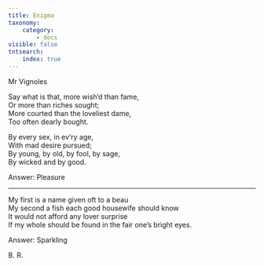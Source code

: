 ```yaml
---
title: Enigma
taxonomy:
    category:
        - docs
visible: false
tntsearch:
    index: true
---
```


<div class="author">Mr Vignoles</div>

Say what is that, more wish’d than fame,  
Or more than riches sought;  
More courted than the loveliest dame,  
Too often dearly bought.

By every sex, in ev’ry age,  
With mad desire pursued;  
By young, by old, by fool, by sage,  
By wicked and by good.

Answer: Pleasure

---

My first is a name given oft to a beau  
My second a fish each good housewife should know  
It would not afford any lover surprise  
If my whole should be found in the fair one’s bright eyes.

Answer: Sparkling

B. R.